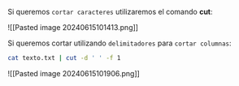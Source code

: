 
Si queremos ``cortar caracteres`` utilizaremos el comando **cut**:

![[Pasted image 20240615101413.png]]

Si queremos cortar utilizando ``delimitadores`` para ``cortar columnas``:

```Bash
cat texto.txt | cut -d ' ' -f 1
```

![[Pasted image 20240615101906.png]]


